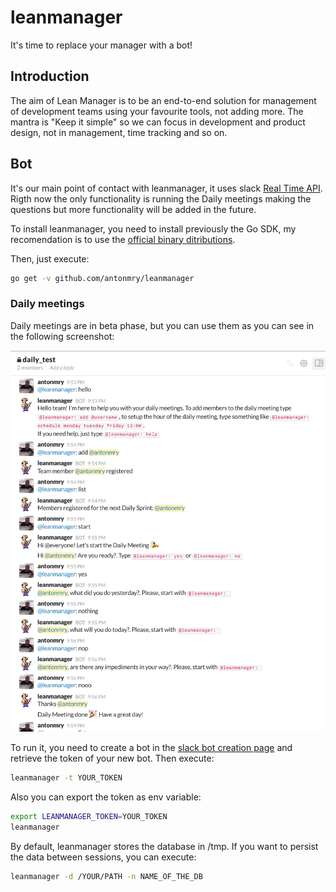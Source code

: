 # leanmanager
It's time to replace your manager with a bot!

## Introduction

The aim of Lean Manager is to be an end-to-end solution for management of development teams using your favourite tools, not adding more. The mantra is "Keep it simple" so we can focus in development and product design, not in management, time tracking and so on.

## Bot

It's our main point of contact with leanmanager, it uses slack [Real Time API](https://api.slack.com/rtm). Rigth now the only functionality is running the Daily meetings making the questions but more functionality will be added in the future.

To install leanmanager, you need to install previously the Go SDK, my recomendation is to use the [official binary ditributions](https://golang.org/doc/install).

Then, just execute:

```sh
go get -v github.com/antonmry/leanmanager
```

### Daily meetings

Daily meetings are in beta phase, but you can use them as you can see in the following screenshot:

![Daily screenshot with leanmanager](resources/daily.png)


To run it, you need to create a bot in the [slack bot creation page](https://my.slack.com/services/new/bot) and retrieve the token of your new bot. Then execute:

```sh
leanmanager -t YOUR_TOKEN
```

Also you can export the token as env variable:

```sh
export LEANMANAGER_TOKEN=YOUR_TOKEN
leanmanager
```

By default, leanmanager stores the database in /tmp. If you want to persist the data between sessions, you can execute:

```sh
leanmanager -d /YOUR/PATH -n NAME_OF_THE_DB
```
